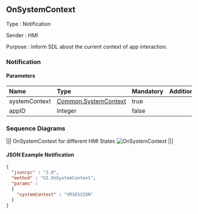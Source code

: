 ## OnSystemContext

Type
: Notification

Sender
: HMI

Purpose
: Inform SDL about the current context of app interaction.

### Notification

#### Parameters

|Name|Type|Mandatory|Additional|
|:---|:---|:--------|:---------|
|systemContext|[Common.SystemContext](../../common/enums/#systemcontext)|true||
|appID|Integer|false||

### Sequence Diagrams
|||
OnSystemContext for different HMI States
![OnSystemContext](./assets/OnSystemContext.png)
|||

#### JSON Example Notification
```json
{
  "jsonrpc" : "2.0",
  "method" : "UI.OnSystemContext",
  "params" :
  {
    "systemContext" : "VRSESSION"
  }
}
```
